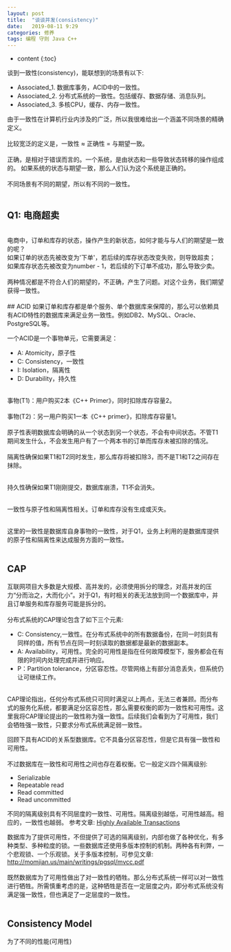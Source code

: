 ```yaml
---
layout: post
title:  "谈谈并发(consistency)"
date:   2019-08-11 9:29
categories: 修养
tags: 编程 守则 Java C++
---
```

* content
{:toc}

谈到一致性(consistency)，能联想到的场景有以下:
<br/>
- Associated_1. 数据库事务，ACID中的一致性。
- Associated_2. 分布式系统的一致性。包括缓存、数据存储、消息队列。
- Associated_3. 多核CPU，缓存、内存一致性。

由于一致性在计算机行业内涉及的广泛，所以我很难给出一个涵盖不同场景的精确定义。
<br/><br/>
比较宽泛的定义是，一致性 ≈ 正确性 = 与期望一致。
<br/><br/>
正确，是相对于错误而言的。一个系统，是由状态和一些导致状态转移的操作组成的。
如果系统的状态与期望一致，那么人们认为这个系统是正确的。
<br/><br/>
不同场景有不同的期望，所以有不同的一致性。
<br/><br/>
## Q1: 电商超卖
<br/>
电商中，订单和库存的状态，操作产生的新状态，如何才能与与人们的期望是一致的呢？
<br/>
如果订单的状态先被改变为'下单'，若后续的库存状态改变失败，则导致超卖；
<br/>
如果库存状态先被改变为number - 1，若后续的下订单不成功，那么导致少卖。
<br/><br/>
两种情况都是不符合人们的期望的，不正确，产生了问题。对这个业务，我们期望获得一致性。
<br/><br/>
## ACID
如果订单和库存都是单个服务、单个数据库来保障的，那么可以依赖具有ACID特性的数据库来满足业务一致性。例如DB2、MySQL、Oracle、PostgreSQL等。
<br/>

一个ACID是一个事物单元，它需要满足：
- A: Atomicity，原子性
- C: Consistency，一致性
- I: Isolation，隔离性
- D: Durability，持久性

<br/>
事物(T1)：用户购买2本《C++ Primer》，同时扣除库存容量2。
<br/><br/>
事物(T2)：另一用户购买1一本《C++ primer》，扣除库存容量1。
<br/><br/>
原子性表明数据库会明确的从一个状态到另一个状态，不会有中间状态。不管T1期间发生什么，不会发生用户有了一个两本书的订单而库存未被扣除的情况。
<br/><br/>
隔离性确保如果T1和T2同时发生，那么库存将被扣除3，而不是T1和T2之间存在抹除。
<br/><br/>

持久性确保如果T1刚刚提交，数据库崩溃，T1不会消失。
<br/><br/>

一致性与原子性和隔离性相关。订单和库存没有生成或灭失。
<br/><br/>

这里的一致性是数据库自身事物的一致性，对于Q1，业务上利用的是数据库提供的原子性和隔离性来达成服务方面的一致性。
<br/><br/>

## CAP

互联网项目大多数是大规模、高并发的，必须使用拆分的理念，对高并发的压力“分而治之，大而化小”。对于Q1，有时相关的表无法放到同一个数据库中，并且订单服务和库存服务可能是拆分的。
<br/><br/>
分布式系统的CAP理论包含了如下三个元素:
- C: Consistency,一致性。在分布式系统中的所有数据备份，在同一时刻具有同样的值，所有节点在同一时刻读取的数据都是最新的数据副本。
- A: Availability，可用性。完全的可用性是指在任何故障模型下，服务都会在有限的时间内处理完成并进行响应。
- P：Partition tolerance，分区容忍性。尽管网络上有部分消息丢失，但系统仍让可继续工作。

<br/>
CAP理论指出，任何分布式系统只可同时满足以上两点，无法三者兼顾。而分布式的服务化系统，都要满足分区容忍性，那么需要权衡的即为一致性和可用性。这里我将CAP理论提出的一致性称为强一致性。后续我们会看到为了可用性，我们会牺牲强一致性，只要求分布式系统满足弱一致性。

回顾下具有ACID的关系型数据库。它不具备分区容忍性，但是它具有强一致性和可用性。
<br/><br/>
不过数据库在一致性和可用性之间也存在着权衡。它一般定义四个隔离级别:
- Serializable
- Repeatable read
- Read committed
- Read uncommitted

不同的隔离级别具有不同层度的一致性、可用性。隔离级别越低，可用性越高。相应的，一致性也越弱。
参考文章: [Highly Available Transactions](http://www.vldb.org/pvldb/vol7/p181-bailis.pdf)

数据库为了提供可用性，不但提供了可选的隔离级别，内部也做了各种优化，有多种类型、多种粒度的锁。一些数据库还使用多版本控制的机制。两种各有利弊，一个悲观锁、一个乐观锁。关于多版本控制，可参见文章:
http://momjian.us/main/writings/pgsql/mvcc.pdf
<br/><br/>
既然数据库为了可用性做出了对一致性的牺牲。那么分布式系统一样可以对一致性进行牺牲。所需慎重考虑的是，这种牺牲是否在一定层度之内，即分布式系统没有满足强一致性，但也满足了一定层度的一致性。
<br/><br/>
## Consistency Model
为了不同的性能(可用性)




  
